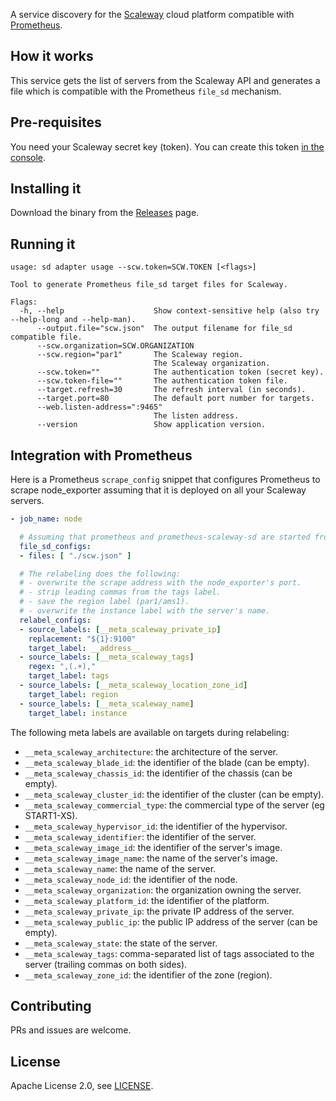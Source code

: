 A service discovery for the [Scaleway](https://www.scaleway.com/) cloud platform compatible with [Prometheus](https://prometheus.io).

## How it works

This service gets the list of servers from the Scaleway API and generates a file which is compatible with the Prometheus `file_sd` mechanism.

## Pre-requisites

You need your Scaleway secret key (token). You can create this token [in the console](https://cloud.scaleway.com/#/credentials).

## Installing it

Download the binary from the [Releases](https://github.com/simonpasquier/prometheus-scaleway-sd/releases) page.

## Running it

```
usage: sd adapter usage --scw.token=SCW.TOKEN [<flags>]

Tool to generate Prometheus file_sd target files for Scaleway.

Flags:
  -h, --help                    Show context-sensitive help (also try --help-long and --help-man).
      --output.file="scw.json"  The output filename for file_sd compatible file.
      --scw.organization=SCW.ORGANIZATION
      --scw.region="par1"       The Scaleway region.
                                The Scaleway organization.
      --scw.token=""            The authentication token (secret key).
      --scw.token-file=""       The authentication token file.
      --target.refresh=30       The refresh interval (in seconds).
      --target.port=80          The default port number for targets.
      --web.listen-address=":9465"
                                The listen address.
      --version                 Show application version.
```

## Integration with Prometheus

Here is a Prometheus `scrape_config` snippet that configures Prometheus to scrape node_exporter assuming that it is deployed on all your Scaleway servers.

```yaml
- job_name: node

  # Assuming that prometheus and prometheus-scaleway-sd are started from the same directory.
  file_sd_configs:
  - files: [ "./scw.json" ]

  # The relabeling does the following:
  # - overwrite the scrape address with the node_exporter's port.
  # - strip leading commas from the tags label.
  # - save the region label (par1/ams1).
  # - overwrite the instance label with the server's name.
  relabel_configs:
  - source_labels: [__meta_scaleway_private_ip]
    replacement: "${1}:9100"
    target_label: __address__
  - source_labels: [__meta_scaleway_tags]
    regex: ",(.+),"
    target_label: tags
  - source_labels: [__meta_scaleway_location_zone_id]
    target_label: region
  - source_labels: [__meta_scaleway_name]
    target_label: instance
```

The following meta labels are available on targets during relabeling:

* `__meta_scaleway_architecture`: the architecture of the server.
* `__meta_scaleway_blade_id`: the identifier of the blade (can be empty).
* `__meta_scaleway_chassis_id`: the identifier of the chassis (can be empty).
* `__meta_scaleway_cluster_id`: the identifier of the cluster (can be empty).
* `__meta_scaleway_commercial_type`: the commercial type of the server (eg START1-XS).
* `__meta_scaleway_hypervisor_id`: the identifier of the hypervisor.
* `__meta_scaleway_identifier`: the identifier of the server.
* `__meta_scaleway_image_id`: the identifier of the server's image.
* `__meta_scaleway_image_name`: the name of the server's image.
* `__meta_scaleway_name`: the name of the server.
* `__meta_scaleway_node_id`: the identifier of the node.
* `__meta_scaleway_organization`: the organization owning the server.
* `__meta_scaleway_platform_id`: the identifier of the platform.
* `__meta_scaleway_private_ip`: the private IP address of the server.
* `__meta_scaleway_public_ip`: the public IP address of the server (can be empty).
* `__meta_scaleway_state`: the state of the server.
* `__meta_scaleway_tags`: comma-separated list of tags associated to the server (trailing commas on both sides).
* `__meta_scaleway_zone_id`: the identifier of the zone (region).


## Contributing

PRs and issues are welcome.

## License

Apache License 2.0, see [LICENSE](https://github.com/simonpasquier/prometheus-scaleway-sd/blob/master/LICENSE).

